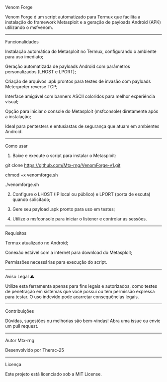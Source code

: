 Venom Forge

Venom Forge é um script automatizado para Termux que facilita a instalação do framework Metasploit e a geração de payloads Android (APK) utilizando o msfvenom.


---

Funcionalidades

Instalação automática do Metasploit no Termux, configurando o ambiente para uso imediato;

Geração automatizada de payloads Android com parâmetros personalizados (LHOST e LPORT);

Criação de arquivos .apk prontos para testes de invasão com payloads Meterpreter reverse TCP;

Interface amigável com banners ASCII coloridos para melhor experiência visual;

Opção para iniciar o console do Metasploit (msfconsole) diretamente após a instalação;

Ideal para pentesters e entusiastas de segurança que atuam em ambientes Android.



---

Como usar

1. Baixe e execute o script para instalar o Metasploit:



git clone https://github.com/Mtx-rng/VenomForge-v1.git

chmod +x venomforge.sh

./venomforge.sh

2. Configure o LHOST (IP local ou público) e LPORT (porta de escuta) quando solicitado;


3. Gere seu payload .apk pronto para uso em testes;


4. Utilize o msfconsole para iniciar o listener e controlar as sessões.




---

Requisitos

Termux atualizado no Android;

Conexão estável com a internet para download do Metasploit;

Permissões necessárias para execução do script.



---

Aviso Legal ⚠️

Utilize esta ferramenta apenas para fins legais e autorizados, como testes de penetração em sistemas que você possui ou tem permissão expressa para testar. O uso indevido pode acarretar consequências legais.


---

Contribuições

Dúvidas, sugestões ou melhorias são bem-vindas! Abra uma issue ou envie um pull request.


---

Autor Mtx-rng

Desenvolvido por Therac-25


---

Licença

Este projeto está licenciado sob a MIT License.